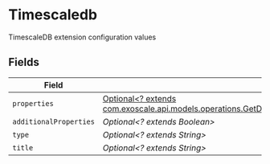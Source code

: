 # Timescaledb

TimescaleDB extension configuration values


## Fields

| Field                                                                                                                                                                          | Type                                                                                                                                                                           | Required                                                                                                                                                                       | Description                                                                                                                                                                    |
| ------------------------------------------------------------------------------------------------------------------------------------------------------------------------------ | ------------------------------------------------------------------------------------------------------------------------------------------------------------------------------ | ------------------------------------------------------------------------------------------------------------------------------------------------------------------------------ | ------------------------------------------------------------------------------------------------------------------------------------------------------------------------------ |
| `properties`                                                                                                                                                                   | [Optional<? extends com.exoscale.api.models.operations.GetDbaasSettingsPgDbaasResponse200Properties>](../../models/operations/GetDbaasSettingsPgDbaasResponse200Properties.md) | :heavy_minus_sign:                                                                                                                                                             | N/A                                                                                                                                                                            |
| `additionalProperties`                                                                                                                                                         | *Optional<? extends Boolean>*                                                                                                                                                  | :heavy_minus_sign:                                                                                                                                                             | N/A                                                                                                                                                                            |
| `type`                                                                                                                                                                         | *Optional<? extends String>*                                                                                                                                                   | :heavy_minus_sign:                                                                                                                                                             | N/A                                                                                                                                                                            |
| `title`                                                                                                                                                                        | *Optional<? extends String>*                                                                                                                                                   | :heavy_minus_sign:                                                                                                                                                             | N/A                                                                                                                                                                            |